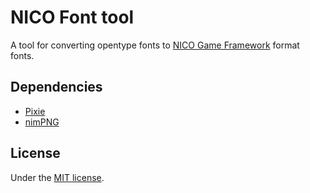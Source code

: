 # NICO Font tool

A tool for converting opentype fonts to [NICO Game Framework](https://github.com/ftsf/nico) format fonts.

## Dependencies

- [Pixie](https://github.com/treeform/pixie)
- [nimPNG](https://github.com/jangko/nimPNG)

## License

Under the [MIT license](LICENSE).
